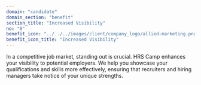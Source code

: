 ```yaml
---
domain: "candidate"
domain_section: "benefit"
section_title: "Increased Visibility"
no: "8"
benefit_icon: "../../../images/client/company_logo/allied-marketing.png"
benefit_icon_title: "Increased Visibility"
---
```


In a competitive job market, standing out is crucial. HRS Camp enhances your visibility to potential employers. We help you showcase your qualifications and skills more effectively, ensuring that recruiters and hiring managers take notice of your unique strengths.
